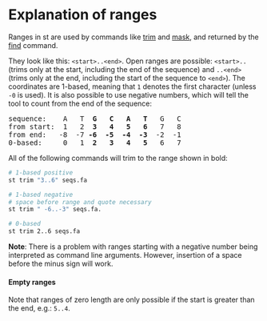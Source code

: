 # Explanation of ranges

Ranges in st are used by commands like [trim](trim) and [mask](mask),
and returned by the [find](find) command.

They look like this: `<start>..<end>`. Open ranges are possible: `<start>..`
(trims only at the start, including the end of the sequence) and `..<end>`
(trims only at the end, including the start of the sequence to `<end>`).
The coordinates are 1-based, meaning that `1` denotes the first character
(unless `-0` is used). It is also possible to use negative numbers, which
will tell the tool to count from the end of the sequence:

<pre>
sequence:    A   T  <b>G   C   A   T</b>   G   C
from start:  1   2  <b>3   4   5   6</b>   7   8
from end:   -8  -7 <b>-6  -5  -4  -3</b>  -2  -1
0-based:     0   1  <b>2   3   4   5</b>   6   7
</pre>

All of the following commands will trim to the range shown in bold:

```bash
# 1-based positive
st trim "3..6" seqs.fa

# 1-based negative
# space before range and quote necessary
st trim " -6..-3" seqs.fa.

# 0-based
st trim 2..6 seqs.fa
```

**Note**: There is a problem with ranges starting with a negative number
being interpreted as command line arguments. However, insertion of a
space before the minus sign will work.


#### Empty ranges

Note that ranges of zero length are only possible if
the start is greater than the end, e.g.: `5..4`.

